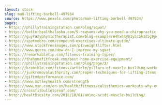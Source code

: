 ```yaml
---
layout: stock
slug: man-lifting-barbell-497934
source: https://www.pexels.com/photo/man-lifting-barbell-497934/
pages:
- https://phillytrainingstation.com/blog/squat/
- https://betterhealthalaska.com/5-reasons-why-you-need-a-chiropractic-adjustment-and-massage-before-your-powerlifting-meet/
- https://guyrazyphysiotherapist.com/blog-example/e4hx68y83yac5k3d5g9pelagbxwd88
- https://spotmebro.com/compound-exercises-ultimate-guide/
- https://www.stockfreeimages.com/p1/weightlifter.html
- https://www.quora.com/How-do-I-improve-my-squat
- https://remarkabletip.com/fitness-training-types/
- https://thehomefitfreak.com/best-home-exercise-equipment/
- https://phillytrainingstation.com/blog/page/3/
- https://brobible.com/fitness/article/pillars-of-muscle-building-workouts/
- https://junkremovalauthority.com/proper-techniques-for-lifting-items-safely/
- https://giftedperformance.com/
- https://www.motleyhealth.com/strength
- https://www.msn.com/en-us/health/fitness/calisthenics-workouts-why-everyone-should-be-doing-it/ar-BBSyZH2?li=BBqfP3n&spiid=4165458&skip-cache=true
- http://crossfitbulletproof.com/
- http://healthiosity.com/2018/10/01/amino-acids-muscle-building/
---
```

